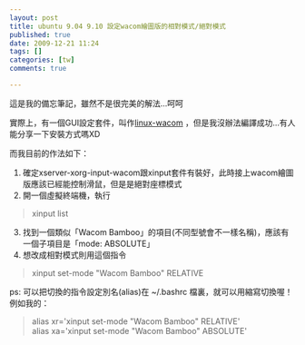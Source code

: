 ```yaml
---
layout: post
title: ubuntu 9.04 9.10 設定wacom繪圖版的相對模式/絕對模式
published: true
date: 2009-12-21 11:24
tags: []
categories: [tw]
comments: true

---
```



這是我的備忘筆記，雖然不是很完美的解法...呵呵  
  
實際上，有一個GUI設定套件，叫作[linux-wacom][1] ，但是我沒辦法編譯成功...有人能分享一下安裝方式嗎XD  
  
而我目前的作法如下：  
1. 確定xserver-xorg-input-wacom跟xinput套件有裝好，此時接上wacom繪圖版應該已經能控制滑鼠，但是是絕對座標模式  
2. 開一個虛擬終端機，執行  

> xinput list

3. 找到一個類似「Wacom Bamboo」的項目(不同型號會不一樣名稱)，應該有一個子項目是「mode: ABSOLUTE」  
4. 想改成相對模式則用這個指令  

> 

> xinput set-mode "Wacom Bamboo" RELATIVE

> 

  
ps: 可以把切換的指令設定別名(alias)在 ~/.bashrc 檔裏，就可以用縮寫切換喔！  
例如我的：  

> alias xr='xinput set-mode "Wacom Bamboo" RELATIVE'  
> alias xa='xinput set-mode "Wacom Bamboo" ABSOLUTE'



[1]: http://linuxwacom.sourceforge.net/
